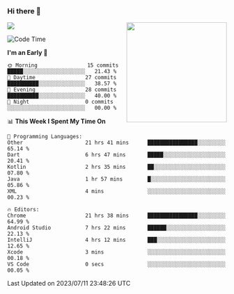 ### Hi there 👋

![](https://metrics.lecoq.io/itaowu?template=classic&config.timezone=Asia%2FShanghai)
<img align='right' src="https://media.giphy.com/media/M9gbBd9nbDrOTu1Mqx/giphy.gif" width="230">

<!--START_SECTION:waka-->
![Code Time](http://img.shields.io/badge/Code%20Time-228%20hrs%2015%20mins-blue)

**I'm an Early 🐤** 

```text
🌞 Morning                15 commits          █████░░░░░░░░░░░░░░░░░░░░   21.43 % 
🌆 Daytime                27 commits          ██████████░░░░░░░░░░░░░░░   38.57 % 
🌃 Evening                28 commits          ██████████░░░░░░░░░░░░░░░   40.00 % 
🌙 Night                  0 commits           ░░░░░░░░░░░░░░░░░░░░░░░░░   00.00 % 
```


📊 **This Week I Spent My Time On** 

```text
💬 Programming Languages: 
Other                    21 hrs 41 mins      ████████████████░░░░░░░░░   65.14 % 
Dart                     6 hrs 47 mins       █████░░░░░░░░░░░░░░░░░░░░   20.41 % 
Kotlin                   2 hrs 35 mins       ██░░░░░░░░░░░░░░░░░░░░░░░   07.80 % 
Java                     1 hr 57 mins        █░░░░░░░░░░░░░░░░░░░░░░░░   05.86 % 
XML                      4 mins              ░░░░░░░░░░░░░░░░░░░░░░░░░   00.23 % 

🔥 Editors: 
Chrome                   21 hrs 38 mins      ████████████████░░░░░░░░░   64.99 % 
Android Studio           7 hrs 22 mins       ██████░░░░░░░░░░░░░░░░░░░   22.13 % 
IntelliJ                 4 hrs 12 mins       ███░░░░░░░░░░░░░░░░░░░░░░   12.65 % 
Xcode                    3 mins              ░░░░░░░░░░░░░░░░░░░░░░░░░   00.18 % 
VS Code                  0 secs              ░░░░░░░░░░░░░░░░░░░░░░░░░   00.05 % 
```


 Last Updated on 2023/07/11 23:48:26 UTC
<!--END_SECTION:waka-->

<!--
**itaowu/itaowu** is a ✨ _special_ ✨ repository because its `README.md` (this file) appears on your GitHub profile.

Here are some ideas to get you started:

- 🔭 I’m currently working on ...
- 🌱 I’m currently learning ...
- 👯 I’m looking to collaborate on ...
- 🤔 I’m looking for help with ...
- 💬 Ask me about ...
- 📫 How to reach me: ...
- 😄 Pronouns: ...
- ⚡ Fun fact: ...
-->
